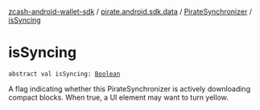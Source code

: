 [zcash-android-wallet-sdk](../../index.md) / [pirate.android.sdk.data](../index.md) / [PirateSynchronizer](index.md) / [isSyncing](./is-syncing.md)

# isSyncing

`abstract val isSyncing: `[`Boolean`](https://kotlinlang.org/api/latest/jvm/stdlib/kotlin/-boolean/index.html)

A flag indicating whether this PirateSynchronizer is actively downloading compact blocks. When true, a UI element
may want to turn yellow.

